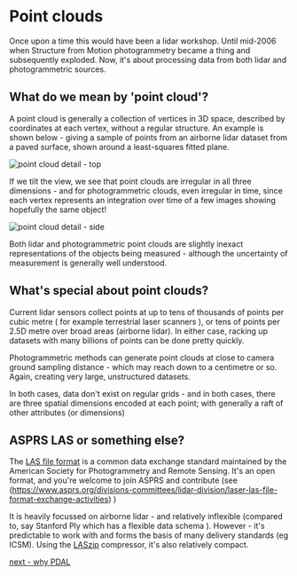 # Point clouds

Once upon a time this would have been a lidar workshop. Until mid-2006 when Structure from Motion photogrammetry became a thing and subsequently exploded. Now, it's about processing data from both lidar and photogrammetric sources.

## What do we mean by 'point cloud'?

A point cloud is generally a collection of vertices in 3D space, described by coordinates at each vertex, without a regular structure. An example is shown below - giving a sample of points from an airborne lidar dataset from a paved surface, shown around a least-squares fitted plane.

![point cloud detail - top](../images/point-clouds-detail-1.jpg)

If we tilt the view, we see that point clouds are irregular in all three dimensions - and for photogrammetric clouds, even irregular in time, since each vertex represents an integration over time of a few images showing hopefully the same object!

![point cloud detail - side](../images/point-clouds-detail-2.jpg)

Both lidar and photogrammetric point clouds are slightly inexact representations of the objects being measured - although the uncertainty of measurement is generally well understood.

## What's special about point clouds?

Current lidar sensors collect points at up to tens of thousands of points per cubic metre ( for example terrestrial laser scanners ), or tens of points per 2.5D metre over broad areas (airborne lidar). In either case, racking up datasets with many billions of points can be done pretty quickly.

Photogrammetric methods can generate point clouds at close to camera ground sampling distance - which may reach down to a centimetre or so. Again, creating very large, unstructured datasets.

In both cases, data don't exist on regular grids - and in both cases, there are three spatial dimensions encoded at each point; with generally a raft of other attributes (or dimensions)

## ASPRS LAS or something else?

The [LAS file format](https://www.asprs.org/divisions-committees/lidar-division/laser-las-file-format-exchange-activities) is a common data exchange standard maintained by the American Society for Photogrammetry and Remote Sensing. It's an open format, and you're welcome to join ASPRS and contribute \(see (https://www.asprs.org/divisions-committees/lidar-division/laser-las-file-format-exchange-activities) \)

It is heavily focussed on airborne lidar - and relatively inflexible \(compared to, say Stanford Ply which has a flexible data schema \). However - it's predictable to work with and forms the basis of many delivery standards (eg ICSM). Using the [LASzip](https://laszip.org) compressor, it's also relatively compact.


[next - why PDAL](0-why-pdal.md)

